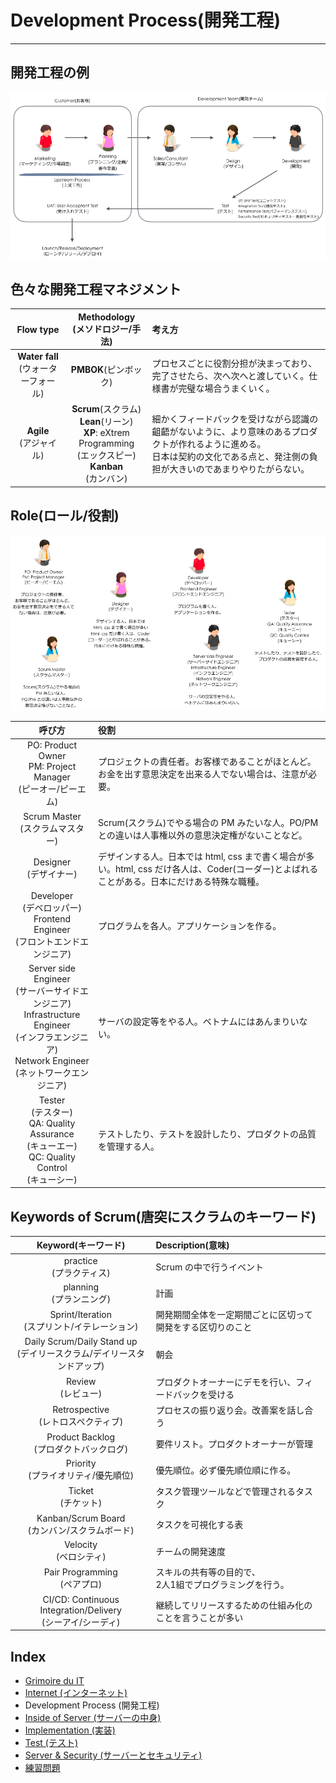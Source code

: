 # Development Process(開発工程)
---
## 開発工程の例
<div align="center"><img src="https://raw.githubusercontent.com/kurab/grimoireduit/images/04.png"></div>

## 色々な開発工程マネジメント
|Flow type|Methodology<br>(メソドロジー/手法)|考え方|
|:-:|:-:|:-|
|**Water fall**<br>(ウォーターフォール)|**PMBOK**(ピンボック)|プロセスごとに役割分担が決まっており、完了させたら、次へ次へと渡していく。仕様書が完璧な場合うまくいく。|
|**Agile**<br>(アジャイル)|**Scrum**(スクラム)<br>**Lean**(リーン)<br>**XP**: eXtrem Programming<br>(エックスピー)<br>**Kanban**<br>(カンバン)|細かくフィードバックを受けながら認識の齟齬がないように、より意味のあるプロダクトが作れるように進める。<br>日本は契約の文化である点と、発注側の負担が大きいのであまりやりたがらない。|

## Role(ロール/役割)
<div align="center"><img src="https://raw.githubusercontent.com/kurab/grimoireduit/images/05.png"></div>

|呼び方|役割|
|:-:|:-|
|PO: Product Owner<br>PM: Project Manager<br>(ピーオー/ピーエム)|プロジェクトの責任者。お客様であることがほとんど。お金を出す意思決定を出来る人でない場合は、注意が必要。|
|Scrum Master<br>(スクラムマスター)|Scrum(スクラム)でやる場合の PM みたいな人。PO/PMとの違いは人事権以外の意思決定権がないことなど。|
|Designer<br>(デザイナー)|デザインする人。日本では html, css まで書く場合が多い。html, css だけ各人は、Coder(コーダー)とよばれることがある。日本にだけある特殊な職種。|
|Developer<br>(デベロッパー)<br>Frontend Engineer<br>(フロントエンドエンジニア)|プログラムを各人。アプリケーションを作る。|
|Server side Engineer<br>(サーバーサイドエンジニア)<br>Infrastructure Engineer<br>(インフラエンジニア)<br>Network Engineer<br>(ネットワークエンジニア)|サーバの設定等をやる人。ベトナムにはあんまりいない。|
|Tester<br>(テスター)<br>QA: Quality Assurance<br>(キューエー)<br>QC: Quality Control<br>(キューシー)|テストしたり、テストを設計したり、プロダクトの品質を管理する人。|

## Keywords of Scrum(唐突にスクラムのキーワード)
|Keyword(キーワード)|Description(意味)|
|:-:|:-|
|practice<br>(プラクティス)|Scrum の中で行うイベント|
|planning<br>(プランニング)|計画|
|Sprint/Iteration<br>(スプリント/イテレーション)|開発期間全体を一定期間ごとに区切って開発をする区切りのこと|
|Daily Scrum/Daily Stand up<br>(デイリースクラム/デイリースタンドアップ)|朝会|
|Review<br>(レビュー)|プロダクトオーナーにデモを行い、フィードバックを受ける|
|Retrospective<br>(レトロスペクティブ)|プロセスの振り返り会。改善案を話し合う|
|Product Backlog<br>(プロダクトバックログ)|要件リスト。プロダクトオーナーが管理|
|Priority<br>(プライオリティ/優先順位)|優先順位。必ず優先順位順に作る。|
|Ticket<br>(チケット)|タスク管理ツールなどで管理されるタスク|
|Kanban/Scrum Board<br>(カンバン/スクラムボード)|タスクを可視化する表|
|Velocity<br>(ベロシティ)|チームの開発速度|
|Pair Programming<br>(ペアプロ)|スキルの共有等の目的で、<br>2人1組でプログラミングを行う。|
|CI/CD: Continuous Integration/Delivery<br>(シーアイ/シーディ)|継続してリリースするための仕組み化のことを言うことが多い|

## Index
- [Grimoire du IT](../../README.md)
- [Internet (インターネット)](../internet/README.md)
- Development Process (開発工程)
- [Inside of Server (サーバーの中身)](../server/README.md)
- [Implementation (実装)](../implement/README.md)
- [Test (テスト)](../test/README.md)
- [Server & Security (サーバーとセキュリティ)](../security/README.md)
- [練習問題](../practice/README.md)
